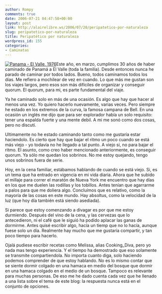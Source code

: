 ```yaml
---
author: Rompy
comments: true
date: 2006-07-21 04:47:58+00:00
layout: post
link: http://alairelibre.ws/2006/07/20/peripatetico-por-naturaleza
slug: peripatetico-por-naturaleza
title: Peripatético por naturaleza
wordpress_id: 155
categories:
- Caminatas
---
```


[![Panama - El Valle, 1976](http://alairelibre.ws/gallery/d/8176-3/elvalle1-0250.jpg)](http://alairelibre.ws/gallery/v/panama-elvalle-1976/elvalle1-0250.jpg.html)Este año, en marzo, cumplimos 30 años de haber caminado de Panamá a El Valle (toda la familia). Desde entonces nunca he parado de caminar por todos lados. Bueno, todos caminamos todos los días. Me refiero a mochilear de vez en cuando. Lo que más me gustan son los viajes largos, pero esos son más difíciles de organizar y conseguir quorum. El quorum, para mi, es parte fundamental del viaje.

Ya he caminado solo en más de una ocasión. Es algo que hay que hacer al menos una vez. Yo quiero hacerlo nuevamente, varias veces. Pero siempre he estado en los extremos de la curva, la famosa campana de Bell. En una ocasión un inglés me dijo que para ser explorador había un solo requisito: tener una espalda fuerte y una mente debil. A mi me sonó como dos cosas, pero no discutí.

Ultimamente no he estado caminando tanto como me gustaría estar haciendolo. Es cierto que hay que bajar el ritmo un poco cuando se está más viejo - yo todavía no he llegado a tal punto. A viejo si, no para bajar el ritmo. El asunto, como creo haber mencionado anteriormente, es conseguir quorum. Ya sólo me quedan los sobrinos. No me estoy quejando, tengo unos sobrinos fuera de serie.

Hoy, en la cena familiar, estábamos hablando de cuando se está viejo. Si, es un tema que ha entrado en vigencia en mi vida diaria. Ahora que he subido el millaje para correr el maratón de Nueva York me encuentro que hay días en los que me duelen las rodillas y los tobillos. Antes tenían que agarrarme a palos para que me doliera algo.  Concluímos que es relativo, como la mayoría de las cosas en este mundo. Hay absoltus, como la velocidad de la luz (que hoy día también está siendo asediada).

Si parece que estoy comenzando a divagar es por que me estoy durmiendo. Después del vino de la cena, y las cervezas que lo antecedieron, ni el café que le siguió ha podido aplacar las ganas de dormirme. Antes quisé escribir algo, hacía un tiemp que no lo hacía, aunque fuese solo un día. Realmente hay mucho que me gustaría compartir, y tan poco tiempo para hacerlo.

Ojalá pudiese escribir recetas como Melissa, alias Cooking_Diva, pero yo nada mas tengo experiencia. Y el tiempo ha demostrado que eso solamente se transmite compartiendola. No importa cuanto diga, solo haciendo podemos comprender de que estoy hablando. No es lo mismo contar que se siente dormir colgado en una hamaca en medio del bosque que dormir en una hamaca colgado en el medio de un bosque. Tampoco es relevante para muchas personas. De eso me he dado cuenta cada vez que he llenado a una lista sobre el tema de este blog: la respuesta nunca está en el conjunto de opciones.

